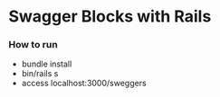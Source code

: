 # Swagger Blocks with Rails

### How to run
- bundle install
- bin/rails s
- access localhost:3000/sweggers

